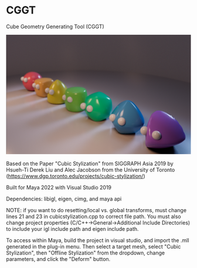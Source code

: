 # CGGT
Cube Geometry Generating Tool (CGGT)

![](./shapebois.PNG)

Based on the Paper "Cubic Stylization" from SIGGRAPH Asia 2019 by Hsueh-Ti Derek Liu and Alec Jacobson from the University of Toronto (https://www.dgp.toronto.edu/projects/cubic-stylization/)

Built for Maya 2022 with Visual Studio 2019

Dependencies: libigl, eigen, cimg, and maya api

NOTE: if you want to do resetting/local vs. global transforms, must change lines 21 and 23 in cubicstylization.cpp to correct file path. 
You must also change project properties (C/C++->General->Additional Include Directories) to include your igl include path and eigen include path.

To access within Maya, build the project in visual studio, and import the .mll generated in the plug-in menu. Then select a target mesh, select "Cubic Stylization", then "Offline Stylization" from the dropdown, change parameters, and click the "Deform" button.

